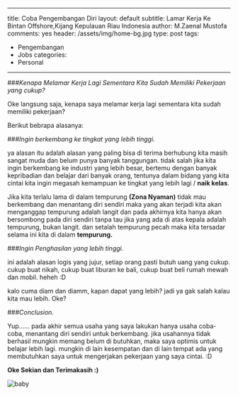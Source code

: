 ---
title: Coba Pengembangan Diri
layout: default
subtitle: Lamar Kerja Ke Bintan Offshore,Kijang Kepulauan Riau Indonesia
author: M.Zaenal Mustofa
comments: yes
header: /assets/img/home-bg.jpg
type: post
tags:
 - Pengembangan
 - Jobs
categories:
 - Personal
 ---

###*Kenapa Melamar Kerja Lagi Sementara Kita Sudah Memiliki Pekerjaan yang cukup?*

 Oke langsung saja, kenapa saya melamar kerja lagi sementara kita sudah memiliki pekerjaan?

 Berikut bebrapa alasanya:

###*Ingin berkembang ke tingkat yang lebih tinggi.*

 ya alasan itu adalah alasan yang paling bisa di terima berhubung kita masih sangat muda dan belum punya banyak tanggungan.
 tidak salah jika kita ingin berkembang ke industri yang lebih besar, bertemu dengan banyak kepribadian dan belajar dari banyak orang, tentunya dalam bidang yang kita cintai kita ingin megasah kemampuan ke tingkat yang lebih lagi / **naik kelas**.

Jika kita terlalu lama di dalam tempurung **(Zona Nyaman)** tidak mau berkembang dan menantang diri sendiri maka yang akan terjadi kita akan menganggap tempurung adalah langit dan pada akhirnya kita hanya akan bersombong pada diri sendiri tanpa tau jika yang ada di atas kepala adalah tempurung, bukan langit.
dan setalah tempurung pecah maka kita tersadar selama ini kita di dalam **tempurung.**

###*Ingin Penghasilan yang lebih tinggi.*

ini adalah alasan logis yang jujur, setiap orang pasti butuh uang yang cukup.
cukup buat nikah, cukup buat liburan ke bali, cukup buat beli rumah mewah dan mobil. heheh :D

kalo cuma diam dan diamm, kapan dapat yang lebih?
jadi ya gak salah kalau kita mau lebih. Oke?


###*Conclusion.*

Yup......
pada akhir semua usaha yang saya lakukan hanya usaha coba-coba, menantang diri sendiri untuk berkembang.
jika usahannya tidak berhasil mungkin memang belum di butuhkan, maka saya optimis untuk belajar lebih lagi. mungkin di lain kesempatan dan di lain tempat ada yang membutuhkan saya untuk mengerjakan pekerjaan yang saya cintai. :D

**Oke Sekian dan Terimakasih :)**

![baby](/assets/media/upload/baby.jpg)